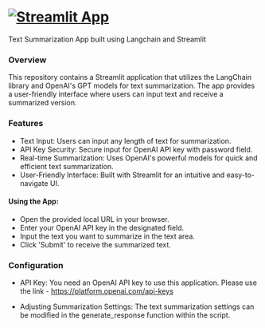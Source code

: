 # [![Streamlit App](https://static.streamlit.io/badges/streamlit_badge_black_white.svg)](https://textsummarization-langchain-jomp6c2qtbbuzikmbwuidj.streamlit.app/)

Text Summarization App built using Langchain and Streamlit

### Overview
This repository contains a Streamlit application that utilizes the LangChain library and OpenAI's GPT models for text summarization. The app provides a user-friendly interface where users can input text and receive a summarized version.

### Features
- Text Input: Users can input any length of text for summarization.
- API Key Security: Secure input for OpenAI API key with password field.
- Real-time Summarization: Uses OpenAI's powerful models for quick and efficient text summarization.
- User-Friendly Interface: Built with Streamlit for an intuitive and easy-to-navigate UI.

#### Using the App:
- Open the provided local URL in your browser.
- Enter your OpenAI API key in the designated field.
- Input the text you want to summarize in the text area.
- Click 'Submit' to receive the summarized text.

### Configuration
- API Key: You need an OpenAI API key to use this application. Please use the link - https://platform.openai.com/api-keys

- Adjusting Summarization Settings: The text summarization settings can be modified in the generate_response function within the script.
